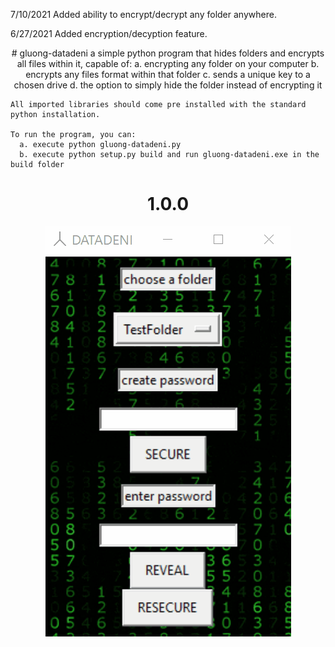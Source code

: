 7/10/2021
Added ability to encrypt/decrypt any folder anywhere.

6/27/2021
Added encryption/decyption feature.

<p align="center">
  # gluong-datadeni
    a simple python program that hides folders and encrypts all files within it, capable of:
      a. encrypting any folder on your computer
      b. encrypts any files format within that folder
      c. sends a unique key to a chosen drive
      d. the option to simply hide the folder instead of encrypting it

    All imported libraries should come pre installed with the standard python installation.
  
    To run the program, you can: 
      a. execute python gluong-datadeni.py
      b. execute python setup.py build and run gluong-datadeni.exe in the build folder
 
  </p>
      <h1 align='center'>1.0.0</h1>
  <p align='center'>
  <img src="https://github.com/smarttarded/gluong-datadeni/blob/main/scrnshot.gif" />
</p>
